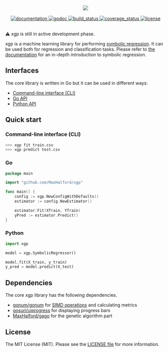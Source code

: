 <div align="center">
  <!-- Logo -->
  <img src="https://docs.google.com/drawings/d/e/2PACX-1vSLdt85rEf3SQUBkpuWfXOclyUY7rdZ7RBoTuNIyCc3-liSpurbL3i7QfrzWBFr2LfwTfoAf_1i4Qwe/pub?w=378&h=223"/>
</div>

<br/>

<div align="center">
  <!-- Documentation -->
  <a href="https://maxhalford.github.io/xgp">
    <img src="https://img.shields.io/website-up-down-green-red/http/shields.io.svg?label=documentation" alt="documentation" />
  </a>
  <!-- godoc -->
  <a href="https://godoc.org/github.com/MaxHalford/xgp">
    <img src="https://img.shields.io/badge/godoc-reference-blue.svg?style=flat-square" alt="godoc" />
  </a>
  <!-- Build status -->
  <a href="https://travis-ci.org/MaxHalford/xgp">
    <img src="https://img.shields.io/travis/MaxHalford/gago/master.svg?style=flat-square" alt="build_status" />
  </a>
  <!-- Coverage status -->
  <a href="https://coveralls.io/github/MaxHalford/xgp?branch=master">
    <img src="https://coveralls.io/repos/github/MaxHalford/xgp/badge.svg?branch=master&style=flat-square" alt="coverage_status" />
  </a>
  <!-- License -->
  <a href="https://opensource.org/licenses/MIT">
    <img src="http://img.shields.io/:license-mit-ff69b4.svg?style=flat-square" alt="license"/>
  </a>
</div>

<br/>

:warning: xgp is still in active development phase.

xgp is a machine learning library for performing [symbolic regression](https://www.wikiwand.com/en/Symbolic_regression). It can be used both for regression and classification tasks. Please refer to [the documentation](https://maxhalford.github.io/xgp) for an in-depth introduction to symbolic regression.

## Interfaces

The core library is written in Go but it can be used in different ways:

- [Command-line interface (CLI)](https://maxhalford.github.io/xgp/cli/)
- [Go API](https://maxhalford.github.io/xgp/go/)
- [Python API](https://maxhalford.github.io/xgp/python/)

## Quick start

### Command-line interface (CLI)

```sh
>>> xgp fit train.csv
>>> xgp predict test.csv
```

### Go

```go
package main

import "github.com/MaxHalford/xgp"

func main() {
    config := xgp.NewConfigWithDefaults()
    estimator := config.NewEstimator()

    estimator.Fit(XTrain, YTrain)
    yPred := estimator.Predict()
}
```

### Python

```python
import xgp

model = xgp.SymbolicRegressor()

model.fit(X_train, y_train)
y_pred = model.predict(X_test)
```

## Dependencies

The core xgp library has the following dependencies.

- [gonum/gonum](https://github.com/gonum/gonum) for [SIMD operations](https://www.wikiwand.com/en/SIMD) and calculating metrics
- [gosuri/uiprogress](https://github.com/gosuri/uiprogress) for displaying progress bars
- [MaxHalford/gago](https://github.com/MaxHalford/gago) for the genetic algorithm part

## License

The MIT License (MIT). Please see the [LICENSE file](LICENSE) for more information.

